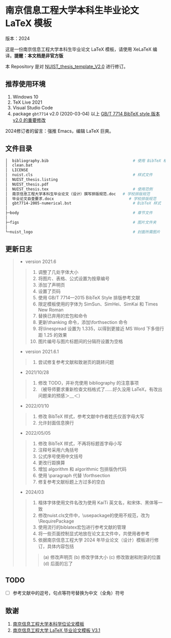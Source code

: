 # 南京信息工程大学本科生毕业论文 LaTeX 模板

版本：2024

这是一份南京信息工程大学本科生毕业论文 LaTeX 模板，请使用 XeLaTeX 编译。**提醒：本文档是非官方版**

本 Repository 是对 [NUIST_thesis_template_V2.0](https://github.com/LirenW/NUIST_thesis_template_V2.0) 进行修订。

## 推荐使用环境

1. Windows 10
2. TeX Live 2021
3. Visual Studio Code
4. package `gbt7714` v2.0 (2020-03-04) 以上 [GB/T 7714 BibTeX style 版本 v2.0 的重要修改](https://mirrors.concertpass.com/tex-archive/biblio/bibtex/contrib/gbt7714/gbt7714.pdf)

2024修订者的留言：强推 Emacs，编辑 LaTeX 巨爽。

## 文件目录

```bash
│  bibliography.bib                                     # 使用 BibTeX 格式化的参考列表
│  clean.bat
│  LICENSE
│  nuist.cls                                            # 样式文件
│  NUIST_thesis.listing
│  NUIST_thesis.pdf
│  NUIST_thesis.tex                                     # 使用范例
│  南京信息工程大学本科生毕业论文（设计）撰写排版规范.doc   # 学校排版规范
│  毕业论文自查要求.docx                                 # 学校排版规范
│  gbt7714-2005-numerical.bst                           # BibTeX 样式
│
├─body                                                  # 章节文件
│
├─figs                                                  # 图片文件夹
│
└─nuist_logo                                            # 封面所需图片
```

## 更新日志

> - version 2021.6
>
> > 1. 调整了几处字体大小
> > 2. 将图片、表格、公式设置为按章编号
> > 3. 添加了声明页
> > 4. 设置了页码
> > 5. 使用 GB/T 7714—2015 BibTeX Style 排版参考文献
> > 6. 限定模板使用的字体为 SimSun、SimHei、SimKai 和 Times New Roman
> > 7. 替换已弃用的宏包和命令
> > 8. 更新\thanking 命令，添加\forthsection 命令
> > 9. 将\linespread 设置为 1.335，以得到更接近 MS Word 下多倍行距 1.25 的效果
> > 10. 图片编号与图片标题间的分隔符设置为空格
>
> - version 2021.6.1
>
> > 1. 尝试修复参考文献和致谢页的跳转问题
>
> - 2021/10/28
>
> > 1. 修改 TODO，并补充使用 bibliography 的注意事项
> > 2. （被导师要求重新检查文档格式了……好久没用 LaTeX，有改出问题来的预感＞﹏＜）
>
> - 2022/01/10
>
> > 1. 修改 BibTeX 样式，参考文献中作者姓氏仅首字母大写
> > 2. 允许封面信息换行
>
> - 2022/05/05
>
> > 1. 修改 BibTeX 样式，不再将标题首字母小写
> > 1. 注释号采用六角括号
> > 1. 公式序号使用中文括号
> > 1. 更改行距换算
> > 1. 增加 algorithm 和 algorithmic 包排版伪代码
> > 1. 使用 \paragraph 代替 \forthsection
> > 1. 修复参考文献标题上方过多的空白
>
> - 2024/03
>
> > 1. 楷体字体使用文件名改为使用 KaiTi 英文名，和宋体、黑体等一致
> > 2. 修改nuist.cls文件中，\usepackage的使用不规范，改为\RequirePackage
> > 3. 使用流行的biblatex宏包进行参考文献的管理
> > 4. 将一些页面控制显式地放在论文主文件中，共使用者参考
> > 5. 依据南京信息工程大学 2024 年毕业论文（设计）模板进行修订，具体内容包括
> > > (a) 修改声明页
> > > (b) 修改字体大小
> > > (c) 修改致谢和附录的位置
> > > (d) 后面的忘了

## TODO

- [ ] 参考文献中的逗号，句点等符号替换为中文（全角）符号

## 致谢

1. [南京信息工程大学本科学位论文模板](https://github.com/LirenW/NUIST_thesis_template_V2.0)
2. [南京信息工程大学 LaTeX 毕业论文模板 V3.1](https://latexstudio.net/index/details/index/mid/1524.html)
